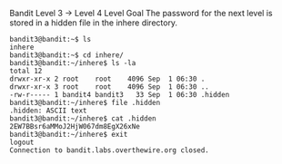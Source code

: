 Bandit Level 3 → Level 4
Level Goal
The password for the next level is stored in a hidden file in the inhere directory.

    bandit3@bandit:~$ ls 
    inhere
    bandit3@bandit:~$ cd inhere/
    bandit3@bandit:~/inhere$ ls -la
    total 12
    drwxr-xr-x 2 root    root    4096 Sep  1 06:30 .
    drwxr-xr-x 3 root    root    4096 Sep  1 06:30 ..
    -rw-r----- 1 bandit4 bandit3   33 Sep  1 06:30 .hidden
    bandit3@bandit:~/inhere$ file .hidden
    .hidden: ASCII text
    bandit3@bandit:~/inhere$ cat .hidden
    2EW7BBsr6aMMoJ2HjW067dm8EgX26xNe
    bandit3@bandit:~/inhere$ exit
    logout
    Connection to bandit.labs.overthewire.org closed.